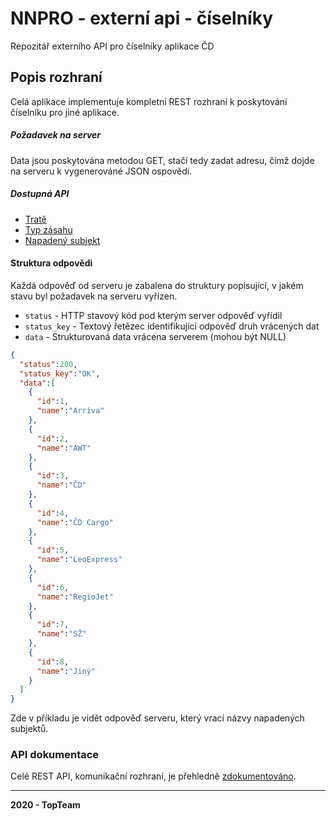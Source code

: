 # NNPRO - externí api - číselníky
Repozitář externího API pro číselníky aplikace ČD

## Popis rozhraní
Celá aplikace implementuje kompletní REST rozhraní k poskytování číselníku pro jiné aplikace.

##### Požadavek na server
Data jsou poskytována metodou GET, stačí tedy zadat adresu, čímž dojde na serveru k vygenerováné JSON ospovědi.

##### Dostupná API
- [Tratě](https://nnpro-exp-api.herokuapp.com/serie/railroads)
- [Typ zásahu](https://nnpro-exp-api.herokuapp.com/serie/type-of-intervention)
- [Napadený subjekt](https://nnpro-exp-api.herokuapp.com/serie/affected-entity)

#### Struktura odpovědi
Každá odpověď od serveru je zabalena do struktury popisující, v jakém stavu byl požadavek na serveru vyřízen. 
* `status` - HTTP stavový kód pod kterým server odpověď vyřídil
* `status_key` - Textový řetězec identifikující odpověď druh vrácených dat 
* `data` - Strukturovaná data vrácena serverem (mohou být NULL)

```json
{
  "status":200,
  "status_key":"OK",
  "data":[
    {
      "id":1,
      "name":"Arriva"
    },
    {
      "id":2,
      "name":"AWT"
    },
    {
      "id":3,
      "name":"ČD"
    },
    {
      "id":4,
      "name":"ČD Cargo"
    },
    {
      "id":5,
      "name":"LeoExpress"
    },
    {
      "id":6,
      "name":"RegioJet"
    },
    {
      "id":7,
      "name":"SŽ"
    },
    {
      "id":8,
      "name":"Jiný"
    }
  ]
}
```
Zde v příkladu je vidět odpověď serveru, který vrací názvy napadených subjektů.


### API dokumentace
Celé REST API, komunikační rozhraní, je přehledně [zdokumentováno](https://nnpro-exp-api.herokuapp.com/swagger-ui.html).


<hr>
<strong>2020 - TopTeam</strong><br />
